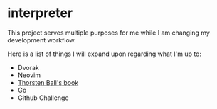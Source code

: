 # interpreter

This project serves multiple purposes for me while I am changing my development workflow. 

Here is a list of things I will expand upon regarding what I'm up to:
- Dvorak
- Neovim
- [Thorsten Ball's book](https://interpreterbook.com)
- Go
- Github Challenge
